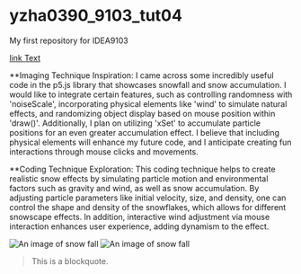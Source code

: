 # yzha0390_9103_tut04
My first repository for IDEA9103

[link Text](https://openprocessing.org/sketch/1446964)

**Imaging Technique Inspiration:
I came across some incredibly useful code in the p5.js library that showcases snowfall and snow accumulation. I would like to integrate certain features, such as controlling randomness with 'noiseScale', incorporating physical elements like 'wind' to simulate natural effects, and randomizing object display based on mouse position within 'draw()'. Additionally, I plan on utilizing 'xSet' to accumulate particle positions for an even greater accumulation effect. I believe that including physical elements will enhance my future code, and I anticipate creating fun interactions through mouse clicks and movements.

**Coding Technique Exploration:
This coding technique helps to create realistic snow effects by simulating particle motion and environmental factors such as gravity and wind, as well as snow accumulation. By adjusting particle parameters like initial velocity, size, and density, one can control the shape and density of the snowflakes, which allows for different snowscape effects. In addition, interactive wind adjustment via mouse interaction enhances user experience, adding dynamism to the effect.

![An image of snow fall](assets/snow%20fall.png)
![An image of snow fall](assets/snow%20fall+accumulated%20snow.png)

> This is a blockquote.
> 
